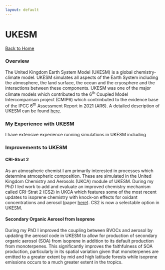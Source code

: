 ```yaml
---
layout: default
---
```


# UKESM

[Back to Home](./)

### Overview
The United Kingdom Earth System Model (UKESM) is a global chemistry-climate model. UKESM simulates all aspects of the Earth System including the atmosphere, the land surface, the ocean and the cryosphere and the interactions between these components. UKESM was one of the major climate models which contributed to the 6<sup>th</sup> Coupled Model Intercomparison project (CMIP6) which contrinbuted to the evidence base of the IPCC 6<sup>th</sup> Assessment Report in 2021 (AR6). A detailed description of UKESM can be found [here](https://agupubs.onlinelibrary.wiley.com/doi/full/10.1029/2019MS001739). 

### My Experience with UKESM

I have extensive experience running simulations in UKESM including  


### Improvements to UKESM
#### CRI-Strat 2
As an atmospheric chemist I am primarily interested in processes which determine atmospheric composition. These are simulated in the United Kingdom Chemistry and Aerosols (UKCA) module of UKESM. During my PhD I led work to add and evaluate an improved chemistry mechanism called CRI-Strat 2 (CS2) in UKCA which features some of the most recent updates to isoprene chemistry with knock-on effects for oxidant concentrations and aerosol (paper [here](https://gmd.copernicus.org/articles/14/5239/2021/)). CS2 is now a selectable option in UKESM. 

#### Secondary Organic Aerosol from Isoprene
During my PhD I improved the coupling between BVOCs and aerosol by updating the aerosol code in UKESM to allow for production of secondary organic aerosol (SOA) from isoprene in addition to its default production from monoterpenes. This significantly improves the faithfulness of SOA production, particularly in its spatial variation given that monoterpenes are emitted to a greater extent by mid and high latitude forests while isoprene emissions occurs to a much greater extent in the tropics.

